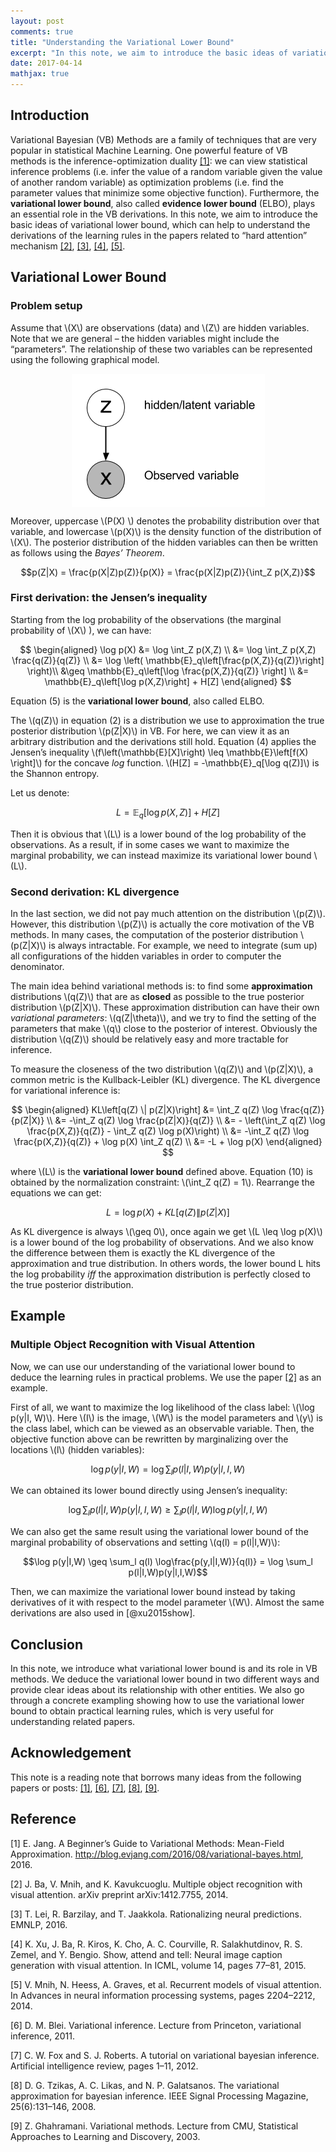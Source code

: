 ```yaml
---
layout: post
comments: true
title: "Understanding the Variational Lower Bound"
excerpt: "In this note, we aim to introduce the basic ideas of variational lower bound, which can help to understand the derivations of the learning rules in the papers related to “hard attention” mechanism."
date: 2017-04-14
mathjax: true
---
```


## Introduction

Variational Bayesian (VB) Methods are a family of techniques that are
very popular in statistical Machine Learning. One powerful feature of VB
methods is the inference-optimization duality [[1]](#Eric): we can view
statistical inference problems (i.e. infer the value of a random
variable given the value of another random variable) as optimization
problems (i.e. find the parameter values that minimize some objective
function). Furthermore, the **variational lower bound**, also called
**evidence lower bound** (ELBO), plays an essential role in the VB
derivations. In this note, we aim to introduce the basic ideas of
variational lower bound, which can help to understand the derivations of
the learning rules in the papers related to “hard attention” mechanism
[[2]](#ba2014multiple), [[3]](#lei2016rationalizing), [[4]](#xu2015show), [[5]](#mnih2014recurrent).

## Variational Lower Bound

### Problem setup


Assume that \\(X\\) 
are observations (data) and \\(Z\\) are hidden variables.
Note that we are general – the hidden variables might include the
“parameters”. The relationship of these two variables can be represented
using the following graphical model.

<div style="text-align:center;"><img src="/assets/inference.png" align="center"></div>


Moreover, uppercase \\(P(X) \\) denotes the probability distribution over
that variable, and lowercase \\(p(X)\\) is the density function of the
distribution of \\(X\\). The posterior distribution of the hidden variables
can then be written as follows using the *Bayes’ Theorem*.

$$p(Z|X) = \frac{p(X|Z)p(Z)}{p(X)} = \frac{p(X|Z)p(Z)}{\int_Z p(X,Z)}$$

### First derivation: the Jensen’s inequality


Starting from the log probability of the observations (the marginal
probability of \\(X\\) ), we can have:

$$
\begin{aligned}
\log p(X) &= \log \int_Z p(X,Z) \\
          &= \log \int_Z p(X,Z) \frac{q(Z)}{q(Z)} \\
          &= \log \left( \mathbb{E}_q\left[\frac{p(X,Z)}{q(Z)}\right] \right)\\
          &\geq \mathbb{E}_q\left[\log \frac{p(X,Z)}{q(Z)} \right] \\
          &= \mathbb{E}_q\left[\log p(X,Z)\right] + H[Z]
\end{aligned}
$$

Equation (5) is the **variational lower bound**, also called ELBO.

The \\(q(Z)\\) in equation (2) is a distribution we use to approximation the
true posterior distribution \\(p(Z|X)\\) in VB. For here, we can view it as
an arbitrary distribution and the derivations still hold. Equation (4)
applies the Jensen’s inequality
\\(f\left(\mathbb{E}[X]\right) \leq \mathbb{E}\left[f(X) \right]\\) for the
concave *log* function. \\(H[Z] = -\mathbb{E}_q[\log q(Z)]\\) is the Shannon
entropy.

Let us denote: 

$$L = \mathbb{E}_q\left[\log p(X,Z)\right] + H[Z]$$

Then it is obvious that \\(L\\) is a lower bound of the log probability of
the observations. As a result, if in some cases we want to maximize the
marginal probability, we can instead maximize its variational lower
bound \\(L\\).

### Second derivation: KL divergence

In the last section, we did not pay much attention on the distribution
\\(p(Z)\\). However, this distribution \\(p(Z)\\) is actually the core
motivation of the VB methods. In many cases, the computation of the
posterior distribution \\(p(Z|X)\\) is always intractable. For example, we
need to integrate (sum up) all configurations of the hidden variables in
order to computer the denominator.

The main idea behind variational methods is: to find some
**approximation** distributions \\(q(Z)\\) that are as **closed** as
possible to the true posterior distribution \\(p(Z|X)\\). These
approximation distribution can have their own *variational parameters*:
\\(q(Z|\theta)\\), and we try to find the setting of the parameters that
make \\(q\\) close to the posterior of interest. Obviously the distribution
\\(q(Z)\\) should be relatively easy and more tractable for inference.

To measure the closeness of the two distribution \\(q(Z)\\) and \\(p(Z|X)\\), a
common metric is the Kullback-Leibler (KL) divergence. The KL divergence
for variational inference is:

$$
\begin{aligned}
KL\left[q(Z) \| p(Z|X)\right] &= \int_Z q(Z) \log \frac{q(Z)}{p(Z|X)} \\
                              &= -\int_Z q(Z) \log \frac{p(Z|X)}{q(Z)} \\
                              &= - \left(\int_Z q(Z) \log \frac{p(X,Z)}{q(Z)} - \int_Z q(Z) \log p(X)\right) \\
                              &= -\int_Z q(Z) \log \frac{p(X,Z)}{q(Z)} + \log p(X) \int_Z q(Z) \\
                              &= -L + \log p(X)
\end{aligned}
$$

where \\(L\\) is the **variational lower bound** defined above. Equation
(10) is obtained by the normalization constraint: \\(\int_Z q(Z) = 1\\).
Rearrange the equations we can get:

$$ L = \log p(X) + KL\left[q(Z) \| p(Z|X)\right] $$

As KL divergence is always \\(\geq 0\\), once again we get
\\(L \leq \log p(X)\\) is a lower bound of the log probability of
observations. And we also know the difference between them is exactly
the KL divergence of the approximation and true distribution. In others
words, the lower bound L hits the log probability *iff* the
approximation distribution is perfectly closed to the true posterior
distribution.

## Example

### Multiple Object Recognition with Visual Attention


Now, we can use our understanding of the variational lower bound to
deduce the learning rules in practical problems. We use the paper
[[2]](#ba2014multiple) as an example.

First of all, we want to maximize the log likelihood of the class label:
\\(\log p(y|I, W)\\). Here \\(I\\) is the image, \\(W\\) is the model parameters and
\\(y\\) is the class label, which can be viewed as an observable variable.
Then, the objective function above can be rewritten by marginalizing
over the locations \\(l\\) (hidden variables):

$$\log p(y|I,W) = \log \sum_l p(l|I,W)p(y|l,I,W)$$

We can obtained its lower bound directly using Jensen’s inequality:

$$\log \sum_l p(l|I,W)p(y|l,I,W) \geq \sum_l p(l|I,W) \log p(y|l,I,W)$$

We can also get the same result using the variational lower bound of the
marginal probability of observations and setting \\(q(l) = p(l|I,W)\\):

$$\log p(y|I,W) \geq \sum_l q(l) \log\frac{p(y,l|I,W)}{q(l)} = \log \sum_l p(l|I,W)p(y|l,I,W)$$

Then, we can maximize the variational lower bound instead by taking
derivatives of it with respect to the model parameter \\(W\\). Almost the
same derivations are also used in [@xu2015show].

## Conclusion

In this note, we introduce what variational lower bound is and its role
in VB methods. We deduce the variational lower bound in two different
ways and provide clear ideas about its relationship with other entities.
We also go through a concrete exampling showing how to use the
variational lower bound to obtain practical learning rules, which is
very useful for understanding related papers.

## Acknowledgement

This note is a reading note that borrows many ideas from the following
papers or posts: [[1]](#Eric), [[6]](#Blei2011), [[7]](#fox2012tutorial),
[[8]](#tzikas2008variational), [[9]](#Zoubin2003).

## Reference
[1] E. Jang. A Beginner’s Guide to Variational Methods: Mean-Field Approximation.
http://blog.evjang.com/2016/08/variational-bayes.html, 2016. <a name="Eric"></a>

[2] J. Ba, V. Mnih, and K. Kavukcuoglu. Multiple object recognition with visual attention.
arXiv preprint arXiv:1412.7755, 2014. <a name="ba2014multiple"></a>

[3] T. Lei, R. Barzilay, and T. Jaakkola. Rationalizing neural predictions. EMNLP, 2016. <a name="lei2016rationalizing"></a>

[4] K. Xu, J. Ba, R. Kiros, K. Cho, A. C. Courville, R. Salakhutdinov, R. S. Zemel, and
Y. Bengio. Show, attend and tell: Neural image caption generation with visual attention.
In ICML, volume 14, pages 77–81, 2015. <a name="xu2015show"></a>

[5] V. Mnih, N. Heess, A. Graves, et al. Recurrent models of visual attention. In Advances
in neural information processing systems, pages 2204–2212, 2014. <a name="mnih2014recurrent"></a>

[6] D. M. Blei. Variational inference. Lecture from Princeton, variational inference, 2011. <a name="Blei2011"></a>

[7] C. W. Fox and S. J. Roberts. A tutorial on variational bayesian inference. Artificial
intelligence review, pages 1–11, 2012. <a name="fox2012tutorial"></a>

[8] D. G. Tzikas, A. C. Likas, and N. P. Galatsanos. The variational approximation for
bayesian inference. IEEE Signal Processing Magazine, 25(6):131–146, 2008. <a name="tzikas2008variational"></a>

[9] Z. Ghahramani. Variational methods. Lecture from CMU, Statistical Approaches to Learning
and Discovery, 2003. <a name="Zoubin2003"></a>